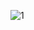 
![1](https://user-images.githubusercontent.com/83240379/135699887-4b2caf5f-a96c-47b0-b362-9618a5376479.png)
